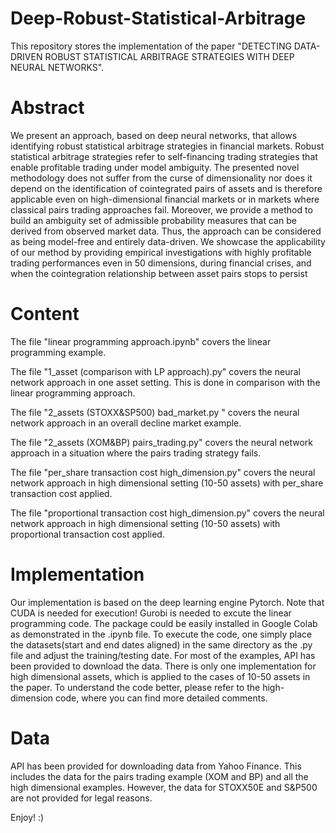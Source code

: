 # Deep-Robust-Statistical-Arbitrage
This repository stores the implementation of the paper "DETECTING DATA-DRIVEN ROBUST STATISTICAL ARBITRAGE STRATEGIES WITH DEEP NEURAL NETWORKS". 

# Abstract
We present an approach, based on deep neural networks, that allows identifying robust statistical arbitrage strategies in financial markets. Robust statistical arbitrage strategies refer to self-financing trading strategies that enable profitable trading under model ambiguity. The presented novel methodology does not suffer from the curse of dimensionality nor does it depend on the identification of cointegrated pairs of assets and is therefore applicable even on high-dimensional financial markets or in markets where classical pairs trading approaches fail. Moreover, we provide a method to build an ambiguity set of admissible probability measures that can be derived from observed market data. Thus, the approach can be considered as being model-free and entirely data-driven. We showcase the applicability of our method by providing empirical investigations with highly profitable trading performances even in 50 dimensions, during financial crises, and when the cointegration relationship between asset pairs stops to persist

# Content
The file "linear programming approach.ipynb" covers the linear programming example.

The file "1_asset (comparison with LP approach).py" covers the neural network approach in one asset setting. This is done in comparison with the linear programming approach.

The file "2_assets (STOXX&SP500) bad_market.py " covers the neural network approach in an overall decline market example.

The file "2_assets (XOM&BP) pairs_trading.py" covers the neural network approach in a situation where the pairs trading strategy fails.

The file "per_share transaction cost high_dimension.py" covers the neural network approach in high dimensional setting (10-50 assets) with per_share transaction cost applied.

The file "proportional transaction cost high_dimension.py" covers the neural network approach in high dimensional setting (10-50 assets) with proportional transaction cost applied.

# Implementation
Our implementation is based on the deep learning engine Pytorch. Note that CUDA is needed for execution!
Gurobi is needed to excute the linear programming code. The package could be easily installed in Google Colab as demonstrated in the .ipynb file.
To execute the code, one simply place the datasets(start and end dates aligned) in the same directory as the .py file and adjust the training/testing date. For most of the examples, API has been provided to download the data.
There is only one implementation for high dimensional assets, which is applied to the cases of 10-50 assets in the paper. To understand the code better, please refer to the high-dimension code, where you can find more detailed comments.

# Data
API has been provided for downloading data from Yahoo Finance. This includes the data for the pairs trading example (XOM and BP) and all the high dimensional examples.
However, the data for STOXX50E and S&P500 are not provided for legal reasons. 

Enjoy! :)
